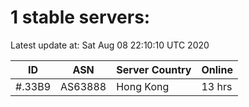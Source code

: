 # 1 stable servers:

Latest update at: Sat Aug 08 22:10:10 UTC 2020

| ID | ASN | Server Country | Online |
| -- | --- | -------------- | ------ |
| #.33B9 | AS63888 | Hong Kong | 13 hrs |

